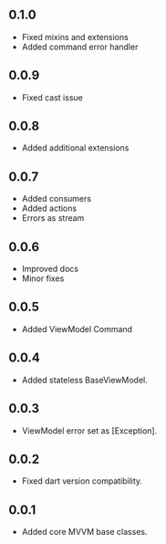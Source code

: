 ## 0.1.0

* Fixed mixins and extensions
* Added command error handler

## 0.0.9

* Fixed cast issue

## 0.0.8

* Added additional extensions

## 0.0.7

* Added consumers
* Added actions
* Errors as stream

## 0.0.6

* Improved docs
* Minor fixes

## 0.0.5

* Added ViewModel Command

## 0.0.4

* Added stateless BaseViewModel.

## 0.0.3

* ViewModel error set as [Exception].

## 0.0.2

* Fixed dart version compatibility.

## 0.0.1

* Added core MVVM base classes.
